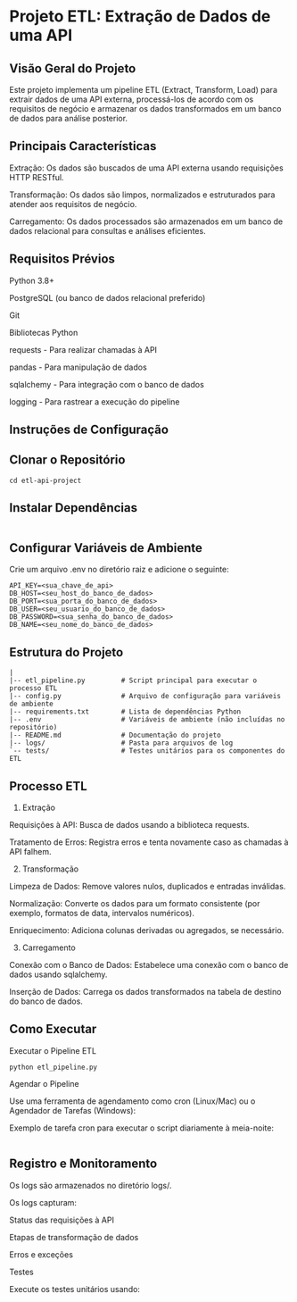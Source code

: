 # Projeto ETL: Extração de Dados de uma API

## Visão Geral do Projeto

 Este projeto implementa um pipeline ETL (Extract, Transform, Load) para extrair dados de uma API externa, processá-los de acordo com os requisitos de negócio e armazenar os dados transformados em um banco de dados para análise posterior.

## Principais Características

Extração: Os dados são buscados de uma API externa usando requisições HTTP RESTful.

Transformação: Os dados são limpos, normalizados e estruturados para atender aos requisitos de negócio.

Carregamento: Os dados processados são armazenados em um banco de dados relacional para consultas e análises eficientes.

## Requisitos Prévios


Python 3.8+

PostgreSQL (ou banco de dados relacional preferido)

Git

Bibliotecas Python

requests - Para realizar chamadas à API

pandas - Para manipulação de dados

sqlalchemy - Para integração com o banco de dados

logging - Para rastrear a execução do pipeline

## Instruções de Configuração

## Clonar o Repositório

```git clone https://github.com/username/etl-api-project.git
cd etl-api-project
```
## Instalar Dependências

```pip install -r requirements.txt
```

## Configurar Variáveis de Ambiente

Crie um arquivo .env no diretório raiz e adicione o seguinte:

```API_URL=<seu_endpoint_da_api>
API_KEY=<sua_chave_de_api>
DB_HOST=<seu_host_do_banco_de_dados>
DB_PORT=<sua_porta_do_banco_de_dados>
DB_USER=<seu_usuario_do_banco_de_dados>
DB_PASSWORD=<sua_senha_do_banco_de_dados>
DB_NAME=<seu_nome_do_banco_de_dados>
```

## Estrutura do Projeto

```project-root/
|
|-- etl_pipeline.py         # Script principal para executar o processo ETL
|-- config.py               # Arquivo de configuração para variáveis de ambiente
|-- requirements.txt        # Lista de dependências Python
|-- .env                    # Variáveis de ambiente (não incluídas no repositório)
|-- README.md               # Documentação do projeto
|-- logs/                   # Pasta para arquivos de log
`-- tests/                  # Testes unitários para os componentes do ETL
```

## Processo ETL

1. Extração

Requisições à API: Busca de dados usando a biblioteca requests.

Tratamento de Erros: Registra erros e tenta novamente caso as chamadas à API falhem.

2. Transformação

Limpeza de Dados: Remove valores nulos, duplicados e entradas inválidas.

Normalização: Converte os dados para um formato consistente (por exemplo, formatos de data, intervalos numéricos).

Enriquecimento: Adiciona colunas derivadas ou agregados, se necessário.

3. Carregamento

Conexão com o Banco de Dados: Estabelece uma conexão com o banco de dados usando sqlalchemy.

Inserção de Dados: Carrega os dados transformados na tabela de destino do banco de dados.

## Como Executar

Executar o Pipeline ETL

``` python etl_pipeline.py ```

Agendar o Pipeline

Use uma ferramenta de agendamento como cron (Linux/Mac) ou o Agendador de Tarefas (Windows):

Exemplo de tarefa cron para executar o script diariamente à meia-noite:

```0 0 * * * /usr/bin/python3 /path/to/etl_pipeline.py
```

## Registro e Monitoramento

Os logs são armazenados no diretório logs/.

Os logs capturam:

Status das requisições à API

Etapas de transformação de dados

Erros e exceções

Testes

Execute os testes unitários usando:

```pytest tests/
```

